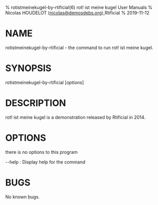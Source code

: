 % rotistmeinekugel-by-rtificial(6) rot! ist meine kugel User Manuals
% Nicolas HOUDELOT (nicolas@demosdebs.org),Rtificial
% 2019-11-12

# NAME
rotistmeinekugel-by-rtificial - the command to run rot! ist meine kugel.

# SYNOPSIS
rotistmeinekugel-by-rtificial [*options*]

# DESCRIPTION
rot! ist meine kugel is a demonstration released by Rtificial in 2014.

# OPTIONS
there is no options to this program

\--help
:   Display help for the command

# BUGS
No known bugs.
